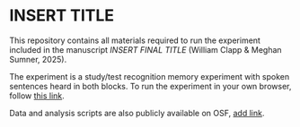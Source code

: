 # INSERT TITLE

This repository contains all materials required to run the experiment included in the manuscript *INSERT FINAL TITLE* (William Clapp \& Meghan Sumner, 2025).

The experiment is a study/test recognition memory experiment with spoken sentences heard in both blocks. To run the experiment in your own browser, follow [this link](https://willclapp.github.io/socially-guided-attention/exp/exp.html).

Data and analysis scripts are also publicly available on OSF, [add link](https://osf.io/hea2j/).
